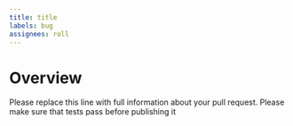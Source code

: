 ```yaml
---
title: title
labels: bug
assignees: roll
---
```


# Overview

Please replace this line with full information about your pull request. Please make sure that tests pass before publishing it

